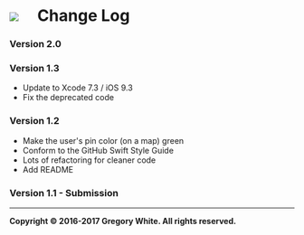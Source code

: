 # ![][AppIcon]&nbsp;&nbsp;&nbsp;&nbsp;&nbsp;Change Log

### Version 2.0


### Version 1.3
* Update to Xcode 7.3 / iOS 9.3
* Fix the deprecated code

### Version 1.2
* Make the user's pin color (on a map) green
* Conform to the GitHub Swift Style Guide
* Lots of refactoring for cleaner code
* Add README

### Version 1.1 - Submission

---
**Copyright © 2016-2017 Gregory White. All rights reserved.**



[AppIcon]:  ../images/OnTheMap_80.png
